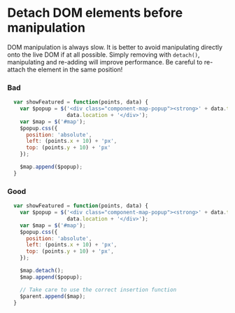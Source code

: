 # Detach DOM elements before manipulation

DOM manipulation is always slow. It is better to avoid manipulating directly onto the live DOM if at all possible.
Simply removing with `detach()`, manipulating and re-adding will improve performance. Be careful to re-attach the element in the same position!

### Bad
````javascript
  var showFeatured = function(points, data) {
    var $popup = $('<div class="component-map-popup"><strong>' + data.title + '</strong><br />' +
                   data.location + '</div>');
    var $map = $('#map');
    $popup.css({
      position: 'absolute',
      left: (points.x + 10) + 'px',
      top: (points.y + 10) + 'px'
    });

    $map.append($popup);
  }
````

### Good
````javascript
  var showFeatured = function(points, data) {
    var $popup = $('<div class="component-map-popup"><strong>' + data.title + '</strong><br />' +
                   data.location + '</div>');
    var $map = $('#map');
    $popup.css({
      position: 'absolute',
      left: (points.x + 10) + 'px',
      top: (points.y + 10) + 'px',
    });

    $map.detach();
    $map.append($popup);

    // Take care to use the correct insertion function
    $parent.append($map);
  }
````